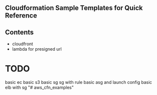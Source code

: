 ## Cloudformation Sample Templates for Quick Reference

## Contents
- cloudfront
- lambda for presigned url

# TODO
basic ec
basic s3
basic sg 
sg with rule
basic asg and launch config
basic elb with sg
"# aws_cfn_examples" 
